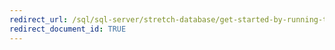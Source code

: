 ```yaml
---
redirect_url: /sql/sql-server/stretch-database/get-started-by-running-the-enable-database-for-stretch-wizard
redirect_document_id: TRUE 
---
```

